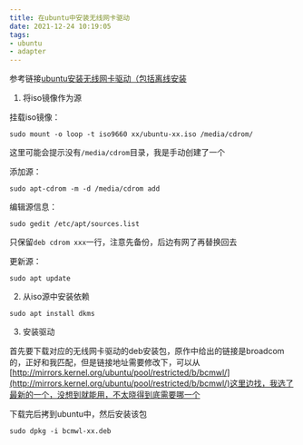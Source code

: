 ```yaml
---
title: 在ubuntu中安装无线网卡驱动
date: 2021-12-24 10:19:05
tags:
- ubuntu
- adapter
---
```


参考链接[ubuntu安装无线网卡驱动（包括离线安装](https://blog.csdn.net/mhlwsk/article/details/52833374)

1. 将iso镜像作为源

挂载iso镜像：
```shell
sudo mount -o loop -t iso9660 xx/ubuntu-xx.iso /media/cdrom/
```

这里可能会提示没有`/media/cdrom`目录，我是手动创建了一个

添加源：
```shell
sudo apt-cdrom -m -d /media/cdrom add
```

编辑源信息：
```shell
sudo gedit /etc/apt/sources.list
```

只保留`deb cdrom xxx`一行，注意先备份，后边有网了再替换回去

更新源：
```shell
sudo apt update
```

2. 从iso源中安装依赖

```shell
sudo apt install dkms
```

3. 安装驱动

首先要下载对应的无线网卡驱动的deb安装包，原作中给出的链接是broadcom的，正好和我匹配，但是链接地址需要修改下，可以从[http://mirrors.kernel.org/ubuntu/pool/restricted/b/bcmwl/](http://mirrors.kernel.org/ubuntu/pool/restricted/b/bcmwl/)这里边找，我选了最新的一个，没想到就能用，不太晓得到底需要哪一个

下载完后拷到ubuntu中，然后安装该包
```shell
sudo dpkg -i bcmwl-xx.deb
```